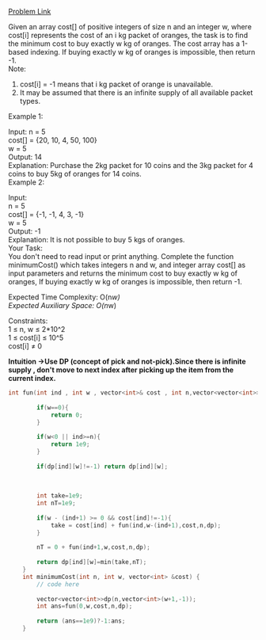 [Problem Link](https://www.geeksforgeeks.org/problems/minimum-cost-to-fill-given-weight-in-a-bag1956/1)<br>

Given an array cost[] of positive integers of size n and an integer w, where cost[i] represents the cost of an i kg packet of oranges, the task is to find the minimum cost to buy exactly w kg of oranges. The cost array has a 1-based indexing. If buying exactly w kg of oranges is impossible, then return -1.<br>
Note:<br>
1. cost[i] = -1 means that i kg packet of orange is unavailable.<br>
2. It may be assumed that there is an infinite supply of all available packet types.<br>

Example 1:<br>

Input: 
n = 5<br>
cost[] = {20, 10, 4, 50, 100} <br>
w = 5<br>
Output: 
14<br>
Explanation: 
Purchase the 2kg packet for 10 coins and the 3kg packet for 4 coins to buy 5kg of oranges for 14 coins.<br>
Example 2:<br>

Input: <br>
n = 5<br>
cost[] = {-1, -1, 4, 3, -1}<br>
w = 5<br>
Output: 
-1<br>
Explanation: 
It is not possible to buy 5 kgs of oranges.<br>
Your Task:  
You don't need to read input or print anything. Complete the function minimumCost() which takes integers n and w, and integer array cost[] as input parameters and returns the minimum cost to buy exactly w kg of oranges, If buying exactly w kg of oranges is impossible, then return -1.<br>

Expected Time Complexity: O(n*w)<br>
Expected Auxiliary Space: O(n*w)<br>

Constraints:<br>
1 ≤ n, w ≤ 2*10^2<br>
1 ≤ cost[i] ≤ 10^5<br>
cost[i] ≠ 0<br>

__Intuition ->Use DP (concept of pick and not-pick).Since there is infinite supply , don't move to next index after picking up the item from the current index.__

```C++
int fun(int ind , int w , vector<int>& cost , int n,vector<vector<int>>&dp){
        
        if(w==0){
            return 0;
        }
        
        if(w<0 || ind>=n){
            return 1e9;
        }
        
        if(dp[ind][w]!=-1) return dp[ind][w];
        
        
        
        int take=1e9;
        int nT=1e9;
        
        if(w - (ind+1) >= 0 && cost[ind]!=-1){
            take = cost[ind] + fun(ind,w-(ind+1),cost,n,dp);
        }
        
        nT = 0 + fun(ind+1,w,cost,n,dp);
        
        return dp[ind][w]=min(take,nT);
    }
    int minimumCost(int n, int w, vector<int> &cost) {
        // code here
        
        vector<vector<int>>dp(n,vector<int>(w+1,-1));
        int ans=fun(0,w,cost,n,dp);
        
        return (ans==1e9)?-1:ans;
    }
```
